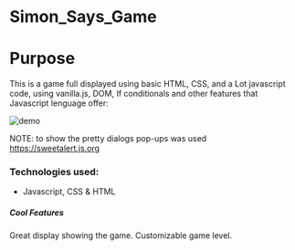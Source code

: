 # Simon_Says_Game
# Purpose

This is a game full displayed using basic HTML, CSS, and a Lot javascript code, using vanilla.js, DOM, If conditionals and other features that Javascript lenguage offer:

![demo](https://media.giphy.com/media/iDIgKNx2HyzHMRkqQB/giphy.gif)

NOTE: to show the pretty dialogs pop-ups was used https://sweetalert.js.org

### Technologies used:
- Javascript, CSS & HTML

##### Cool Features

Great display showing the game.
Customizable game level.
